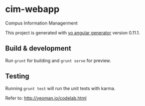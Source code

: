 # cim-webapp
Compus Information Managerment

This project is generated with [yo angular generator](https://github.com/yeoman/generator-angular)
version 0.11.1.

## Build & development

Run `grunt` for building and `grunt serve` for preview.

## Testing

Running `grunt test` will run the unit tests with karma.

Refer to: http://yeoman.io/codelab.html

